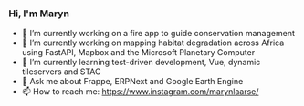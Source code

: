 ### Hi, I'm Maryn



- 🔭 I’m currently working on a fire app to guide conservation management
- 🔭 I’m currently working on mapping habitat degradation across Africa using FastAPI, Mapbox and the Microsoft Planetary Computer
- 🌱 I’m currently learning test-driven development, Vue, dynamic tileservers and STAC
- 💬 Ask me about Frappe, ERPNext and Google Earth Engine
- 📫 How to reach me: https://www.instagram.com/marynlaarse/
